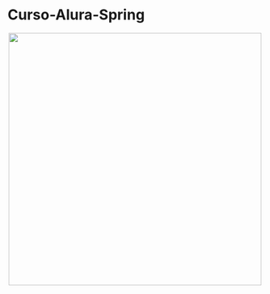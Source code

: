 # Curso-Alura-Spring
<div align="center">
<img src="https://user-images.githubusercontent.com/81492148/183503429-fbc483a2-391b-4a8a-b467-e17d56d7ce77.png" width="500px" />
</div>

